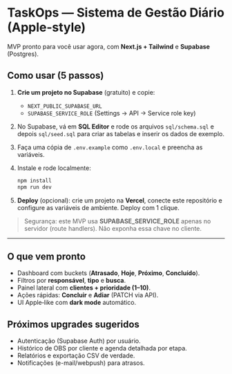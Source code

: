 
# TaskOps — Sistema de Gestão Diário (Apple‑style)

MVP pronto para você usar agora, com **Next.js + Tailwind** e **Supabase** (Postgres).

## Como usar (5 passos)

1. **Crie um projeto no Supabase** (gratuito) e copie:
   - `NEXT_PUBLIC_SUPABASE_URL`
   - `SUPABASE_SERVICE_ROLE` (Settings → API → Service role key)

2. No Supabase, vá em **SQL Editor** e rode os arquivos `sql/schema.sql` e depois `sql/seed.sql` para criar as tabelas e inserir os dados de exemplo.

3. Faça uma cópia de `.env.example` como `.env.local` e preencha as variáveis.

4. Instale e rode localmente:
   ```bash
   npm install
   npm run dev
   ```

5. **Deploy** (opcional): crie um projeto na **Vercel**, conecte este repositório e configure as variáveis de ambiente. Deploy com 1 clique.

> Segurança: este MVP usa **SUPABASE_SERVICE_ROLE** apenas no servidor (route handlers). Não exponha essa chave no cliente.

---

## O que vem pronto
- Dashboard com buckets (**Atrasado**, **Hoje**, **Próximo**, **Concluído**).
- Filtros por **responsável**, **tipo** e **busca**.
- Painel lateral com **clientes + prioridade (1–10)**.
- Ações rápidas: **Concluir** e **Adiar** (PATCH via API).
- UI Apple‑like com **dark mode** automático.

## Próximos upgrades sugeridos
- Autenticação (Supabase Auth) por usuário.
- Histórico de OBS por cliente e agenda detalhada por etapa.
- Relatórios e exportação CSV de verdade.
- Notificações (e-mail/webpush) para atrasos.
